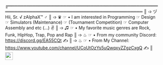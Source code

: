╔══════════════════════════════════════════════════════════════════════════════════════════════
║ ➩ ヅ Hii, Sr. √ zAlphaX™ ♂
║ ➩ ♛ ☞  • I am interested in Programming ☞ Design ☞ Simulators (Maintenance) ☞ (Tournament Competition) ☞ Computer Assembly and etc (...) ✌
║ ➩ ♫  ☞  • My favorite music genres are Rock, Funk, HipHop, Trap, Pop and Rap
║ ➩ ♨ ☞  • From my community Discord: https://discord.gg/EA55CQt ✍
║ ➩ ♨ ☞  • From My Channel:  https://www.youtube.com/channel/UCoUtOzYs5uQwqxyZZgzCxgQ ✍
║ <img src="https://upload.wikimedia.org/wikipedia/commons/thumb/c/cf/Lua-Logo.svg/1200px-Lua-Logo.svg.png" width="25vw" height="25vh">
